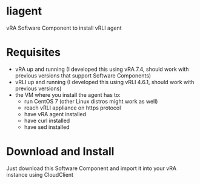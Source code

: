 # liagent
vRA Software Component to install vRLI agent

# Requisites
- vRA up and running (I developed this using vRA 7.4, should work with previous versions that support Software Components)
- vRLI up and running (I developed this using vRLI 4.6.1, should work with previous versions)
- the VM where you install the agent has to: 
    - run CentOS 7 (other Linux distros might work as well)
    - reach vRLI appliance on https protocol
    - have vRA agent installed
    - have curl installed
    - have sed installed

# Download and Install
Just download this Software Component and import it into your vRA instance using CloudClient
